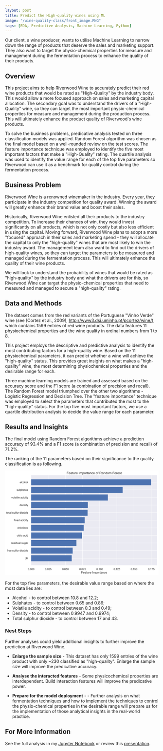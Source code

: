 ```yaml
---
layout: post
title: Predict the High-quality wines using ML
image: "/wine-quality-class/front_image.PNG"
tags: [EDA, Predictive Analysis, Machine Learning, Python]
---
```


Our client, a wine producer, wants to utilise Machine Learning to narrow down the range of products that deserve the sales and marketing support. They also want to target the physio-chemical properties for measure and management during the fermentation process to enhance the quality of their products.


## Overview

This project aims to help Riverwood Wine to accurately predict their red wine products that would be rated as "High-Quality" by the industry body. This would allow a more focused approach on sales and marketing capital allocation. The secondary goal was to understand the drivers of a "High-Quality" wine, so they can target the most important physio-chemical properties for measure and management during the production process. This will ultimately enhance the product quality of Riverwood's wine products.  

To solve the business problems, predicative analysis tested on three classification models was applied. Random Forest algorithm was chosen as the final model based on a well-rounded review on the test scores. The feature importance technique was employed to identify the five most important factors that make a "High-Quality" rating. The quartile analysis was used to identify the value range for each of the top five parameters so Riverwood can use it as a benchmark for quality control during the fermentation process.  

## Business Problem

Riverwood Wine is a renowned winemaker in the industry. Every year, they participate in the industry competition for quality award. Winning the award will greatly enhance their brand value and boost their sales. 

Historically, Riverwood Wine enlisted all their products to the industry competition. To increase their chances of win, they would invest significantly on all products, which is not only costly but also less efficient in using the capital. Moving forward, Riverwood Wine plans to adopt a more "focused" approach in their sales and marketing spend - they will allocate the capital to only the "high-quality" wines that are most likely to win the industry award. The management team also want to find out the drivers of high-quality wines, so they can target the parameters to be measured and managed during the fermentation process. This will ultimately enhance the quality of their wine products. 

We will look to understand the probability of wines that would be rated as "high-quality" by the industry body and what the drivers are for this, so Riverwood Wine can target the physio-chemical properties that need to measured and managed to secure a "high-quality" rating.


## Data and Methods

The dataset comes from the red variants of the Portuguese "Vinho Verde" wine (see [Cortez et al., 2009], http://www3.dsi.uminho.pt/pcortez/wine/), which contains 1599 entries of red wine products. The data features 11 physiochemical properties and the wine quality in ordinal numbers from 1 to 8. 

This project employs the descriptive and predictive analysis to identify the most contributing factors for a high-quality wine. Based on the 11 physiochemical parameters, it can predict whether a wine will achieve the "high-quality" status. This provides great insights on what makes a "high-quality" wine, the most determining physiochemical properties and the desirable range for each.  

Three machine learning models are trained and assessed based on the accuracy score and the F1 score (a combination of precision and recall). The Random Forest model triumphed over the other two algorithms - Logistic Regression and Decision Tree. The "feature importance" technique was employed to select the parameters that contributed the most to the "high-quality" status. For the top five most important factors, we use a quartile distribution analysis to decide the value range for each parameter. 

## Results and Insights

The final model using Random Forest algorithms achieve a prediction accuracy of 93.4% and a F1 score (a combination of precision and recall) of 71.2%.

The ranking of the 11 parameters based on their significance to the quality classification is as following.


![alt text](/img/wine-quality-class/feature_importance_random.png)


For the top five parameters, the desirable value range based on where the most data lies are: 

* Alcohol - to control between 10.8 and 12.2;
* Sulphates - to control between 0.65 and 0.86;
* Volatile acidity - to control between 0.3 and 0.49;
* Density - to control between 0.9947 and 0.9974;
* Total sulphur dioxide - to control between 17 and 43.

### Nest Steps

Further analyses could yield additional insights to further improve the prediction at Riverwood Wine.
    
- **Enlarge the sample size** - This dataset has only 1599 entries of the wine product with only ~230 classified as "high-quality". Enlarge the sample size will improve the predicative accuracy.

- **Analyse the interacted features** - Some physicochemical properties are interdependent. Build interaction features will improve the predicative power. 

- **Prepare for the model deployment** - - Further analysis on what fermentation techniques and how to implement the techniques to control the physio-chemical properties in the desirable range will prepare us for the implementation of those analytical insights in the real-world practice.  

## For More Information

See the full analysis in my [Jupyter Notebook](https://github.com/RuthyYao/wine_quality_classification/blob/main/wine_quality_analysis.ipynb) or review this [presentation](https://github.com/RuthyYao/wine_quality_classification/blob/main/wine_quality_analysis_presentation.pdf).
